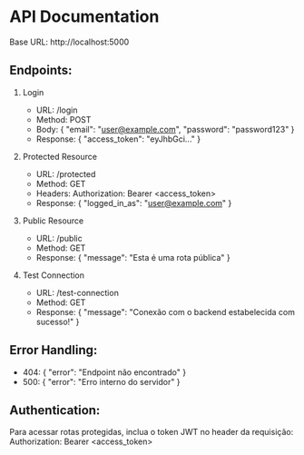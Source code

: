 # API Documentation

Base URL: http://localhost:5000

## Endpoints:

1. Login
   - URL: /login
   - Method: POST
   - Body: { "email": "user@example.com", "password": "password123" }
   - Response: { "access_token": "eyJhbGci..." }

2. Protected Resource
   - URL: /protected
   - Method: GET
   - Headers: Authorization: Bearer <access_token>
   - Response: { "logged_in_as": "user@example.com" }

3. Public Resource
   - URL: /public
   - Method: GET
   - Response: { "message": "Esta é uma rota pública" }

4. Test Connection
   - URL: /test-connection
   - Method: GET
   - Response: { "message": "Conexão com o backend estabelecida com sucesso!" }

## Error Handling:
- 404: { "error": "Endpoint não encontrado" }
- 500: { "error": "Erro interno do servidor" }

## Authentication:
Para acessar rotas protegidas, inclua o token JWT no header da requisição:
Authorization: Bearer <access_token>
